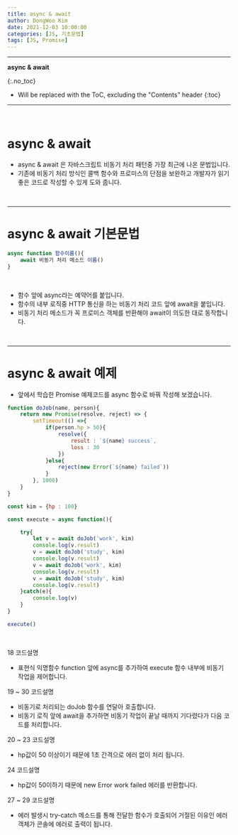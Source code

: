 ```yaml
---
title: async & await
author: DongWoo Kim
date: 2021-12-03 10:00:00
categories: [JS, 기초문법]
tags: [JS, Promise]
---
```


---

**async & await**

{:.no_toc}

* Will be replaced with the ToC, excluding the "Contents" header
{:toc}
---

<br/>

# **async & await**
- async & await 은 자바스크립트 비동기 처리 패턴중 가장 최근에 나온 문법입니다.
- 기존에 비동기 처리 방식인 콜백 함수와 프로미스의 단점을 보완하고 개발자가 읽기 좋은 코드로 작성할 수 있게 도와 줍니다.


<br/>

---


# **async & await 기본문법**
```js
async function 함수이름(){
    await 비동기 처리 메소드 이름()
}

```

<br/>

- 함수 앞에 async라는 예약어를 붙입니다.
- 함수의 내부 로직중 HTTP 통신을 하는 비동기 처리 코드 앞에 await을 붙입니다.
- 비동기 처리 메소드가 꼭 프로미스 객체를 반환해야 await이 의도한 대로 동작합니다.


<br/>



---


# **async & await 예제**

- 앞에서 학습한 Promise 예제코드를 async 함수로 바꿔 작성해 보겠습니다.


```js
function doJob(name, person){
    return new Promise(resolve, reject) => {
        setTimeout(() =>{
            if(person.hp > 50){
                resolve({
                    result : `${name} success`,
                    loss : 30
                })
            }else{
                reject(new Error(`${name} failed`))
            }
        }, 1000)
    }
}

const kim = {hp : 100}

const execute = async function(){

    try{
        let v = await doJob('work', kim)
        console.log(v.result)
        v = await doJob('study', kim)
        console.log(v.result)
        v = await doJob('work', kim)
        console.log(v.result)
        v = await doJob('study', kim)
        console.log(v.result)
    }catch(e){
        console.log(v)
    }
}

execute()
```

<br/>

18 코드설명 <br/>
- 표현식 익명함수 function 앞에 async를 추가하여 execute 함수 내부에 비동기 작업을 제어합니다.

19 ~ 30 코드설명 <br/>
- 비동기로 처리되는 doJob 함수를 연달아 호출합니다.
- 비동기 로직 앞에 await을 추가하면 비동기 작업이 끝날 때까지 기다렸다가 다음 코드를 처리합니다.

20 ~ 23 코드설명 <br/>
- hp값이 50 이상이기 때문에 1초 간격으로 에러 없이 처리 됩니다.

24 코드설명 <br/>
- hp값이 50이하기 때문에 new Error work failed 에러를 반환합니다.

27 ~ 29 코드설명 <br/>
- 에러 발생시 try-catch 메소드를 통해 전달한 함수가 호출되어 거절된 이유인 에러 객체가 콘솔에 에러로 출력이 됩니다.


